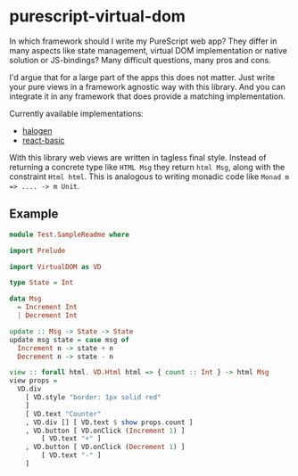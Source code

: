 # purescript-virtual-dom

In which framework should I write my PureScript web app? They differ in many
aspects like state management, virtual DOM implementation or native solution or
JS-bindings? Many difficult questions, many pros and cons.

I'd argue that for a large part of the apps this does not matter. Just write
your pure views in a framework agnostic way with this library. And you can
integrate it in any framework that does provide a matching implementation. 

Currently available implementations:
  - [halogen](https://github.com/thought2/purescript-virtual-dom-halogen)
  - [react-basic](https://github.com/thought2/purescript-virtual-dom-react-basic)

With this library web views are written in tagless final style. Instead of
returning a concrete type like `HTML Msg` they return `html Msg`, along with the
constraint `Html html`. This is analogous to writing monadic code like `Monad m
=> .... -> m Unit`.


## Example


```hs
module Test.SampleReadme where

import Prelude

import VirtualDOM as VD

type State = Int

data Msg
  = Increment Int
  | Decrement Int

update :: Msg -> State -> State
update msg state = case msg of
  Increment n -> state + n
  Decrement n -> state - n

view :: forall html. VD.Html html => { count :: Int } -> html Msg
view props =
  VD.div
    [ VD.style "border: 1px solid red"
    ]
    [ VD.text "Counter"
    , VD.div [] [ VD.text $ show props.count ]
    , VD.button [ VD.onClick (Increment 1) ]
        [ VD.text "+" ]
    , VD.button [ VD.onClick (Decrement 1) ]
        [ VD.text "-" ]
    ]
```